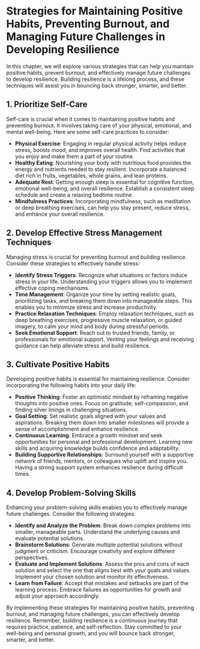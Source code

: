 # Strategies for Maintaining Positive Habits, Preventing Burnout, and Managing Future Challenges in Developing Resilience

In this chapter, we will explore various strategies that can help you maintain positive habits, prevent burnout, and effectively manage future challenges to develop resilience. Building resilience is a lifelong process, and these techniques will assist you in bouncing back stronger, smarter, and better.

## 1\. Prioritize Self-Care

Self-care is crucial when it comes to maintaining positive habits and preventing burnout. It involves taking care of your physical, emotional, and mental well-being. Here are some self-care practices to consider:

- **Physical Exercise**: Engaging in regular physical activity helps reduce stress, boosts mood, and improves overall health. Find activities that you enjoy and make them a part of your routine.
- **Healthy Eating**: Nourishing your body with nutritious food provides the energy and nutrients needed to stay resilient. Incorporate a balanced diet rich in fruits, vegetables, whole grains, and lean proteins.
- **Adequate Rest**: Getting enough sleep is essential for cognitive function, emotional well-being, and overall resilience. Establish a consistent sleep schedule and create a relaxing bedtime routine.
- **Mindfulness Practices**: Incorporating mindfulness, such as meditation or deep breathing exercises, can help you stay present, reduce stress, and enhance your overall resilience.

## 2\. Develop Effective Stress Management Techniques

Managing stress is crucial for preventing burnout and building resilience. Consider these strategies to effectively handle stress:

- **Identify Stress Triggers**: Recognize what situations or factors induce stress in your life. Understanding your triggers allows you to implement effective coping mechanisms.
- **Time Management**: Organize your time by setting realistic goals, prioritizing tasks, and breaking them down into manageable steps. This enables you to minimize stress and increase productivity.
- **Practice Relaxation Techniques**: Employ relaxation techniques, such as deep breathing exercises, progressive muscle relaxation, or guided imagery, to calm your mind and body during stressful periods.
- **Seek Emotional Support**: Reach out to trusted friends, family, or professionals for emotional support. Venting your feelings and receiving guidance can help alleviate stress and build resilience.

## 3\. Cultivate Positive Habits

Developing positive habits is essential for maintaining resilience. Consider incorporating the following habits into your daily life:

- **Positive Thinking**: Foster an optimistic mindset by reframing negative thoughts into positive ones. Focus on gratitude, self-compassion, and finding silver linings in challenging situations.
- **Goal Setting**: Set realistic goals aligned with your values and aspirations. Breaking them down into smaller milestones will provide a sense of accomplishment and enhance resilience.
- **Continuous Learning**: Embrace a growth mindset and seek opportunities for personal and professional development. Learning new skills and acquiring knowledge builds confidence and adaptability.
- **Building Supportive Relationships**: Surround yourself with a supportive network of friends, mentors, or colleagues who uplift and inspire you. Having a strong support system enhances resilience during difficult times.

## 4\. Develop Problem-Solving Skills

Enhancing your problem-solving skills enables you to effectively manage future challenges. Consider the following strategies:

- **Identify and Analyze the Problem**: Break down complex problems into smaller, manageable parts. Understand the underlying causes and evaluate potential solutions.
- **Brainstorm Solutions**: Generate multiple potential solutions without judgment or criticism. Encourage creativity and explore different perspectives.
- **Evaluate and Implement Solutions**: Assess the pros and cons of each solution and select the one that aligns best with your goals and values. Implement your chosen solution and monitor its effectiveness.
- **Learn from Failure**: Accept that mistakes and setbacks are part of the learning process. Embrace failures as opportunities for growth and adjust your approach accordingly.

By implementing these strategies for maintaining positive habits, preventing burnout, and managing future challenges, you can effectively develop resilience. Remember, building resilience is a continuous journey that requires practice, patience, and self-reflection. Stay committed to your well-being and personal growth, and you will bounce back stronger, smarter, and better.
